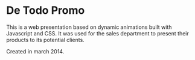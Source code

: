 # De Todo Promo

This is a web presentation based on dynamic animations built with Javascript and CSS. It was used for the sales department to present their products to its potential clients.

Created in march 2014.
